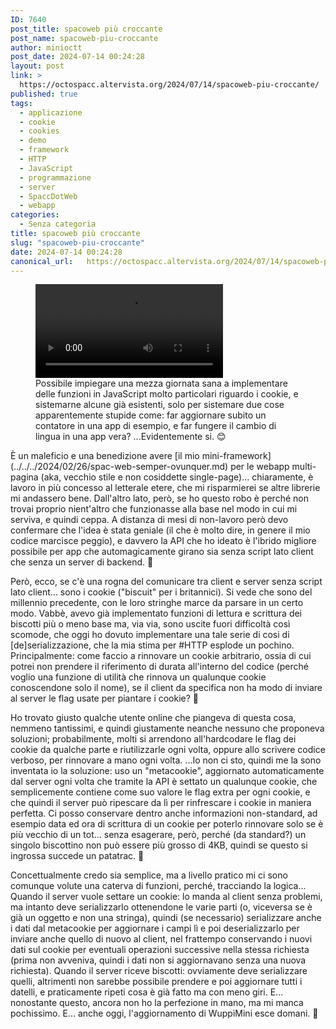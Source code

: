```yaml
---
ID: 7640
post_title: spacoweb più croccante
post_name: spacoweb-piu-croccante
author: minioctt
post_date: 2024-07-14 00:24:28
layout: post
link: >
  https://octospacc.altervista.org/2024/07/14/spacoweb-piu-croccante/
published: true
tags:
  - applicazione
  - cookie
  - cookies
  - demo
  - framework
  - HTTP
  - JavaScript
  - programmazione
  - server
  - SpaccDotWeb
  - webapp
categories:
  - Senza categoria
title: spacoweb più croccante
slug: "spacoweb-piu-croccante"
date: 2024-07-14 00:24:28
canonical_url:   https://octospacc.altervista.org/2024/07/14/spacoweb-piu-croccante/
---
```

<!-- wp:video {"id":7639} -->
<figure class="wp-block-video"><video controls src="https://octospacc.github.io/microblog-mirror/assets/uploads/2024/07/lv_0_20240713223917.mp4"></video><figcaption class="wp-element-caption">Possibile impiegare una mezza giornata sana a implementare delle funzioni in JavaScript molto particolari riguardo i cookie, e sistemarne alcune già esistenti, solo per sistemare due cose apparentemente stupide come: far aggiornare subito un contatore in una app di esempio, e far fungere il cambio di lingua in una app vera? ...Evidentemente si. 😊</figcaption></figure>
<!-- /wp:video -->

<!-- wp:paragraph -->
<p markdown="1"></p>
<!-- /wp:paragraph -->

<!-- wp:paragraph -->
<p markdown="1">È un maleficio e una benedizione avere [il mio mini-framework](../../../2024/02/26/spac-web-semper-ovunquer.md) per le webapp multi-pagina (aka, vecchio stile e non cosiddette single-page)... chiaramente, è lavoro in più concesso al letterale etere, che mi risparmierei se altre librerie mi andassero bene. Dall'altro lato, però, se ho questo robo è perché non trovai proprio nient'altro che funzionasse alla base nel modo in cui mi serviva, e quindi ceppa. A distanza di mesi di non-lavoro però devo confermare che l'idea è stata geniale (il che è molto dire, in genere il mio codice marcisce peggio), e davvero la API che ho ideato è l'ibrido migliore possibile per app che automagicamente girano sia senza script lato client che senza un server di backend. 🤑</p>
<!-- /wp:paragraph -->

<!-- wp:paragraph -->
<p markdown="1">Però, ecco, se c'è una rogna del comunicare tra client e server senza script lato client... sono i cookie ("biscuit" per i britannici). Si vede che sono del millennio precedente, con le loro stringhe marce da parsare in un certo modo. Vabbè, avevo già implementato funzioni di lettura e scrittura dei biscotti più o meno base ma, via via, sono uscite fuori difficoltà così scomode, che oggi ho dovuto implementare una tale serie di cosi di [de]serializzazione, che la mia stima per #HTTP esplode un pochino. Principalmente: come faccio a rinnovare un cookie arbitrario, ossia di cui potrei non prendere il riferimento di durata all'interno del codice (perché voglio una funzione di utilità che rinnova un qualunque cookie conoscendone solo il nome), se il client da specifica non ha modo di inviare al server le flag usate per piantare i cookie? 🤯</p>
<!-- /wp:paragraph -->

<!-- wp:paragraph -->
<p markdown="1">Ho trovato giusto qualche utente online che piangeva di questa cosa, nemmeno tantissimi, e quindi giustamente neanche nessuno che proponeva soluzioni; probabilmente, molti si arrendono all'hardcodare le flag dei cookie da qualche parte e riutilizzarle ogni volta, oppure allo scrivere codice verboso, per rinnovare a mano ogni volta. ...Io non ci sto, quindi me la sono inventata io la soluzione: uso un "metacookie", aggiornato automaticamente dal server ogni volta che tramite la API è settato un qualunque cookie, che semplicemente contiene come suo valore le flag extra per ogni cookie, e che quindi il server può ripescare da lì per rinfrescare i cookie in maniera perfetta. Ci posso conservare dentro anche informazioni non-standard, ad esempio data ed ora di scrittura di un cookie per poterlo rinnovare solo se è più vecchio di un tot... senza esagerare, però, perché (da standard?) un singolo biscottino non può essere più grosso di 4KB, quindi se questo si ingrossa succede un patatrac. 🤗</p>
<!-- /wp:paragraph -->

<!-- wp:paragraph -->
<p markdown="1">Concettualmente credo sia semplice, ma a livello pratico mi ci sono comunque volute una caterva di funzioni, perché, tracciando la logica... Quando il server vuole settare un cookie: lo manda al client senza problemi, ma intanto deve serializzarlo ottenendone le varie parti (o, viceversa se è già un oggetto e non una stringa), quindi (se necessario) serializzare anche i dati dal metacookie per aggiornare i campi lì e poi deserializzarlo per inviare anche quello di nuovo al client, nel frattempo conservando i nuovi dati sul cookie per eventuali operazioni successive nella stessa richiesta (prima non avveniva, quindi i dati non si aggiornavano senza una nuova richiesta). Quando il server riceve biscotti: ovviamente deve serializzare quelli, altrimenti non sarebbe possibile prendere e poi aggiornare tutti i datelli, e praticamente ripeti cosa è già fatto ma con meno giri. E... nonostante questo, ancora non ho la perfezione in mano, ma mi manca pochissimo. E... anche oggi, l'aggiornamento di WuppìMini esce domani. 🤭</p>
<!-- /wp:paragraph -->